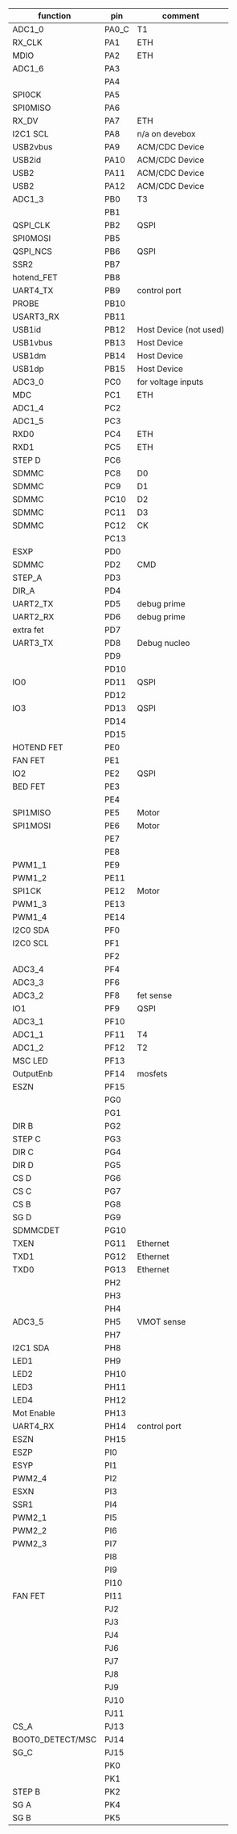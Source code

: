 | function         | pin   | comment                |
| --               | --    | --                     |
| ADC1_0           | PA0_C | T1                     |
| RX_CLK           | PA1   | ETH                    |
| MDIO             | PA2   | ETH                    |
| ADC1_6           | PA3   |                        |
|                  | PA4   |                        |
| SPI0CK           | PA5   |                        |
| SPI0MISO         | PA6   |                        |
| RX_DV            | PA7   | ETH                    |
| I2C1 SCL         | PA8   | n/a on devebox         |
| USB2vbus         | PA9   | ACM/CDC Device         |
| USB2id           | PA10  | ACM/CDC Device         |
| USB2             | PA11  | ACM/CDC Device         |
| USB2             | PA12  | ACM/CDC Device         |
| ADC1_3           | PB0   | T3                     |
|                  | PB1   |                        |
| QSPI_CLK         | PB2   | QSPI                   |
| SPI0MOSI         | PB5   |                        |
| QSPI_NCS         | PB6   | QSPI                   |
| SSR2             | PB7   |                        |
| hotend_FET       | PB8   |                        |
| UART4_TX         | PB9   | control port           |
| PROBE            | PB10  |                        |
| USART3_RX        | PB11  |                        |
| USB1id           | PB12  | Host Device (not used) |
| USB1vbus         | PB13  | Host Device            |
| USB1dm           | PB14  | Host Device            |
| USB1dp           | PB15  | Host Device            |
| ADC3_0           | PC0   | for voltage inputs     |
| MDC              | PC1   | ETH                    |
| ADC1_4           | PC2   |                        |
| ADC1_5           | PC3   |                        |
| RXD0             | PC4   | ETH                    |
| RXD1             | PC5   | ETH                    |
| STEP D           | PC6   |                        |
| SDMMC            | PC8   | D0                     |
| SDMMC            | PC9   | D1                     |
| SDMMC            | PC10  | D2                     |
| SDMMC            | PC11  | D3                     |
| SDMMC            | PC12  | CK                     |
|                  | PC13  |                        |
| ESXP             | PD0   |                        |
| SDMMC            | PD2   | CMD                    |
| STEP_A           | PD3   |                        |
| DIR_A            | PD4   |                        |
| UART2_TX         | PD5   | debug prime            |
| UART2_RX         | PD6   | debug prime            |
| extra fet        | PD7   |                        |
| UART3_TX         | PD8   | Debug nucleo           |
|                  | PD9   |                        |
|                  | PD10  |                        |
| IO0              | PD11  | QSPI                   |
|                  | PD12  |                        |
| IO3              | PD13  | QSPI                   |
|                  | PD14  |                        |
|                  | PD15  |                        |
| HOTEND FET       | PE0   |                        |
| FAN FET          | PE1   |                        |
| IO2              | PE2   | QSPI                   |
| BED FET          | PE3   |                        |
|                  | PE4   |                        |
| SPI1MISO         | PE5   | Motor                  |
| SPI1MOSI         | PE6   | Motor                  |
|                  | PE7   |                        |
|                  | PE8   |                        |
| PWM1_1           | PE9   |                        |
| PWM1_2           | PE11  |                        |
| SPI1CK           | PE12  | Motor                  |
| PWM1_3           | PE13  |                        |
| PWM1_4           | PE14  |                        |
| I2C0 SDA         | PF0   |                        |
| I2C0 SCL         | PF1   |                        |
|                  | PF2   |                        |
| ADC3_4           | PF4   |                        |
| ADC3_3           | PF6   |                        |
| ADC3_2           | PF8   | fet sense              |
| IO1              | PF9   | QSPI                   |
| ADC3_1           | PF10  |                        |
| ADC1_1           | PF11  | T4                     |
| ADC1_2           | PF12  | T2                     |
| MSC LED          | PF13  |                        |
| OutputEnb        | PF14  | mosfets                |
| ESZN             | PF15  |                        |
|                  | PG0   |                        |
|                  | PG1   |                        |
| DIR B            | PG2   |                        |
| STEP C           | PG3   |                        |
| DIR C            | PG4   |                        |
| DIR D            | PG5   |                        |
| CS D             | PG6   |                        |
| CS C             | PG7   |                        |
| CS B             | PG8   |                        |
| SG D             | PG9   |                        |
| SDMMCDET         | PG10  |                        |
| TXEN             | PG11  | Ethernet               |
| TXD1             | PG12  | Ethernet               |
| TXD0             | PG13  | Ethernet               |
|                  | PH2   |                        |
|                  | PH3   |                        |
|                  | PH4   |                        |
| ADC3_5           | PH5   | VMOT sense             |
|                  | PH7   |                        |
| I2C1 SDA         | PH8   |                        |
| LED1             | PH9   |                        |
| LED2             | PH10  |                        |
| LED3             | PH11  |                        |
| LED4             | PH12  |                        |
| Mot Enable       | PH13  |                        |
| UART4_RX         | PH14  | control port           |
| ESZN             | PH15  |                        |
| ESZP             | PI0   |                        |
| ESYP             | PI1   |                        |
| PWM2_4           | PI2   |                        |
| ESXN             | PI3   |                        |
| SSR1             | PI4   |                        |
| PWM2_1           | PI5   |                        |
| PWM2_2           | PI6   |                        |
| PWM2_3           | PI7   |                        |
|                  | PI8   |                        |
|                  | PI9   |                        |
|                  | PI10  |                        |
| FAN FET          | PI11  |                        |
|                  | PJ2   |                        |
|                  | PJ3   |                        |
|                  | PJ4   |                        |
|                  | PJ6   |                        |
|                  | PJ7   |                        |
|                  | PJ8   |                        |
|                  | PJ9   |                        |
|                  | PJ10  |                        |
|                  | PJ11  |                        |
| CS_A             | PJ13  |                        |
| BOOT0_DETECT/MSC | PJ14  |                        |
| SG_C             | PJ15  |                        |
|                  | PK0   |                        |
|                  | PK1   |                        |
| STEP B           | PK2   |                        |
| SG A             | PK4   |                        |
| SG B             | PK5   |                        |

